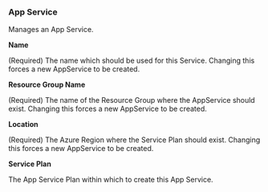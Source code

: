 ### App Service

Manages an App Service.

**Name**

(Required) The name which should be used for this Service. Changing this forces a new AppService to be created.

**Resource Group Name**

(Required) The name of the Resource Group where the AppService should exist. Changing this forces a new AppService to be created.

**Location**

(Required) The Azure Region where the Service Plan should exist. Changing this forces a new AppService to be created.

**Service Plan**

The App Service Plan within which to create this App Service.








